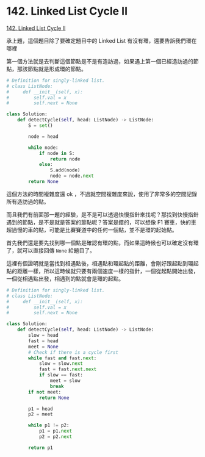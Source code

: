 # 142. Linked List Cycle II

[142. Linked List Cycle II](https://leetcode.com/problems/linked-list-cycle-ii/)

承上題，這個題目除了要確定題目中的 Linked List 有沒有環，還要告訴我們環在哪裡

第一個方法就是去判斷這個節點是不是有造訪過，如果遇上第一個已經造訪過的節點，那該節點就是形成環的節點。

```python
# Definition for singly-linked list.
# class ListNode:
#     def __init__(self, x):
#         self.val = x
#         self.next = None

class Solution:
    def detectCycle(self, head: ListNode) -> ListNode:
        S = set()

        node = head

        while node:
            if node in S:
                return node
            else:
                S.add(node)
                node = node.next
        return None
```

這個方法的時間複雜度還 ok ，不過就空間複雜度來說，使用了非常多的空間記錄所有造訪過的點。

而且我們有前面那一題的經驗，是不是可以透過快慢指針來找呢？那找到快慢指針遇到的節點，是不是就是答案的節點呢？答案是錯的，可以想像 F1 賽車，快的車超過慢的車的點，可能是比賽賽道中的任何一個點，並不是環的起始點。

首先我們還是要先找到哪一個點是確認有環的點，而如果這時候也可以確定沒有環了，就可以直接回傳 `None` 給題目了。

這裡有個證明就是當找到相遇點後，相遇點和環起點的距離，會剛好跟起點到環起點的距離一樣，所以這時候就只要有兩個速度一樣的指針，一個從起點開始出發，一個從相遇點出發，相遇到的點就會是環的起點。

```python
# Definition for singly-linked list.
# class ListNode:
#     def __init__(self, x):
#         self.val = x
#         self.next = None

class Solution:
    def detectCycle(self, head: ListNode) -> ListNode:
        slow = head
        fast = head
        meet = None
        # Check if there is a cycle first
        while fast and fast.next:
            slow = slow.next
            fast = fast.next.next
            if slow == fast:
                meet = slow
                break
        if not meet:
            return None

        p1 = head
        p2 = meet

        while p1 != p2:
            p1 = p1.next
            p2 = p2.next

        return p1
```

